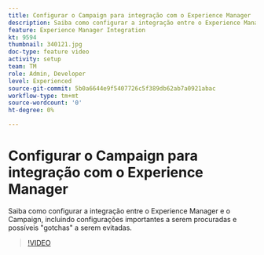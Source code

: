 ```yaml
---
title: Configurar o Campaign para integração com o Experience Manager
description: Saiba como configurar a integração entre o Experience Manager e o Campaign, incluindo configurações importantes a serem procuradas e possíveis "gotchas" a serem evitadas.
feature: Experience Manager Integration
kt: 9594
thumbnail: 340121.jpg
doc-type: feature video
activity: setup
team: TM
role: Admin, Developer
level: Experienced
source-git-commit: 5b0a6644e9f5407726c5f389db62ab7a0921abac
workflow-type: tm+mt
source-wordcount: '0'
ht-degree: 0%

---
```


# Configurar o Campaign para integração com o Experience Manager

Saiba como configurar a integração entre o Experience Manager e o Campaign, incluindo configurações importantes a serem procuradas e possíveis &quot;gotchas&quot; a serem evitadas.

>[!VIDEO](https://video.tv.adobe.com/v/340121?quality=12)
